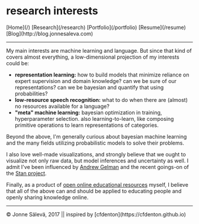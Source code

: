 <div id='topheader'>

# research interests

</div>

<thead>

<tr>

  <td>[Home](/)</td>

  <td>[Research](/research)</td>

  <td>[Portfolio](/portfolio)</td>

  <td>[Resume](/resume)</td>

  <td>[Blog](http://blog.jonnesaleva.com)</td>

</tr>

</thead>

---

<div id='container'>

My main interests are machine learning and language. But since that kind of covers almost everything, a low-dimensional projection of my interests could be:

- **representation learning:** how to build models that minimize reliance on expert supervision and domain knowledge? can we be sure of our representations? can we be bayesian and quantify that using probabilities?
- **low-resource speech recognition:** what to do when there are (almost) no resources available for a language?
- **"meta" machine learning:** bayesian optimization in training, hyperparameter selection. also learning-to-learn, like composing primitive operations to learn representations of categories.

Beyond the above, I'm generally curious about bayesian machine learning and the many fields utilizing probabilistic models to solve their problems.

I also love well-made visualizations, and strongly believe that we ought to visualize not only raw data, but model inferences and uncertainty as well. I admit I've been influenced by [Andrew Gelman](https://www.andrewgelman.com) and the recent goings-on of the [Stan project](https://www.mc-stan.org).

Finally, as a product of [open online educational resources](http://www.khanacademy.org) myself, I believe that all of the above can and should be applied to educating people and openly sharing knowledge online.

</div>

---

<tfoot>

<tr>

  <td>© Jonne Sälevä, 2017 || inspired by [cfdenton](https://cfdenton.github.io)</td>

</tr>

</tfoot>